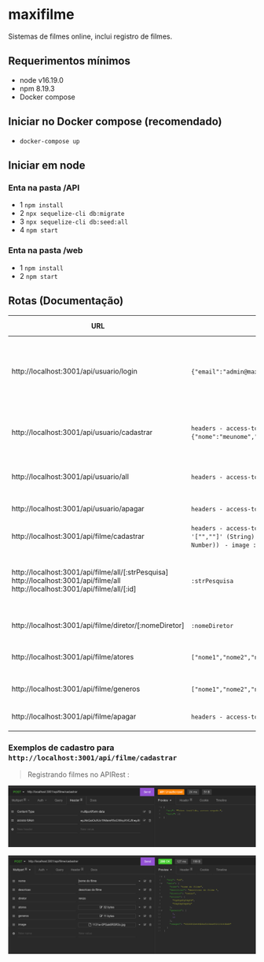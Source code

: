 # maxifilme

Sistemas de filmes online, inclui registro de filmes.

## Requerimentos mínimos

- node v16.19.0
- npm 8.19.3
- Docker compose

## Iniciar no Docker compose (recomendado)

- `docker-compose up`


## Iniciar em node
### Enta na pasta /API

- 1 `npm install`
- 2 `npx sequelize-cli db:migrate`
- 3 `npx sequelize-cli db:seed:all`
- 4 `npm start`

### Enta na pasta /web

- 1 `npm install`
- 2 `npm start`

## Rotas (Documentação)

| URL                      |     Parametros   |  Tipo de conteudo | Tipo         | Descricao |
| ------------------------ | ------------- | ------------- | ------------ | ------ |
| http://localhost:3001/api/usuario/login  | `{"email":"admin@maxifilme.com","senha":"admin12345"}` | application/json | POST |  Faça o login como administrador e receba o token de acesso (access-token)   |
| http://localhost:3001/api/usuario/cadastrar | `headers - access-token` `{"nome":"meunome","email":"email@maxifilme.com","senha":"senha8digitos"}` | application/json | POST | Registre usuários, apenas o administrador pode registrar |
|  http://localhost:3001/api/usuario/all |  `headers - access-token`   |  application/json | POST | Mostrar todos os usuários registrados |
| http://localhost:3001/api/usuario/apagar | `headers - access-token` `{"email":"usuario@maxifilme.com"}` | application/json | DELETE | Apaga o registro de um usuário |
| http://localhost:3001/api/filme/cadastrar | `headers - access-token` `- nome ` `- descricao ` `- diretor ` `- atores : '["",""]' (String) ` `- generos : '[1,2]' (String([id] Number, [id] Number)) ` `- image : (File)` |  multipart/form-data | POST | Registre os filmes |
| http://localhost:3001/api/filme/all/[:strPesquisa] http://localhost:3001/api/filme/all http://localhost:3001/api/filme/all/[:id] | `:strPesquisa` | application/json | GET | Verifique todos os filmes registrados apenas com um texto de pesquisa |
| http://localhost:3001/api/filme/diretor/[:nomeDiretor]  | `:nomeDiretor` | application/json  | GET |   Filtrar filmes pelo nome do diretor     |
| http://localhost:3001/api/filme/atores | `["nome1","nome2","nome...N"]` | application/json |  GET | Filtre o filme por um ou mais nomes de atores |
| http://localhost:3001/api/filme/generos | `["nome1","nome2","nome...N"]` | application/json  | GET | Filtrar filmes por nome de gêneros  |
| http://localhost:3001/api/filme/apagar |  `headers - access-token`  `{"id":1}` | application/json | DELETE | Excluir filmes registrados por id |


### Exemplos de cadastro para `http://localhost:3001/api/filme/cadastrar`

> Registrando filmes no APIRest :

![Access-Token](API/Exemplos/Capture1.png?v=1)

![Formulario de cadastro](API/Exemplos/Capture2.png?v=1)